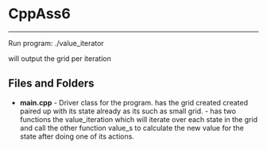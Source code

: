 # CppAss6
***
Run program:
./value_iterator

will output the grid per iteration

## Files and Folders
* **main.cpp** - Driver class for the program. has the grid created created paired up with its state already as its such as small grid.
               - has two functions the value_iteration which will iterate over each state in the grid and call the other function value_s to calculate the new value for the state after doing one of its actions.
               
